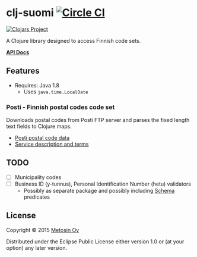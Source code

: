 # clj-suomi [![Circle CI](https://circleci.com/gh/metosin/clj-suomi.svg?style=shield)](https://circleci.com/gh/metosin/clj-suomi)

[![Clojars Project](http://clojars.org/metosin/clj-suomi/latest-version.svg)](http://clojars.org/metosin/clj-suomi)

A Clojure library designed to access Finnish code sets.

[**API Docs**](http://metosin.github.io/clj-suomi/)

## Features

- Requires: Java 1.8
    - Uses `java.time.LocalDate`

### Posti - Finnish postal codes code set

Downloads postal codes from Posti FTP server and parses the fixed length
text fields to Clojure maps.

- [Posti postal code data](http://www.posti.fi/yritysasiakkaat/laheta/postinumeropalvelut/postinumerotiedostot.html)
- [Service description and terms](http://www.posti.fi/liitteet-yrityksille/ehdot/postinumeropalvelut-palvelukuvaus-ja-kayttoehdot.pdf)

## TODO

- [ ] Municipality codes
- [ ] Business ID (y-tunnus), Personal Identification Number (hetu) validators
    - Possibly as separate package and possibly including [Schema](https://github.com/Prismatic/schema)
    predicates

## License

Copyright © 2015 [Metosin Oy](http://metosin.fi)

Distributed under the Eclipse Public License either version 1.0 or (at
your option) any later version.
